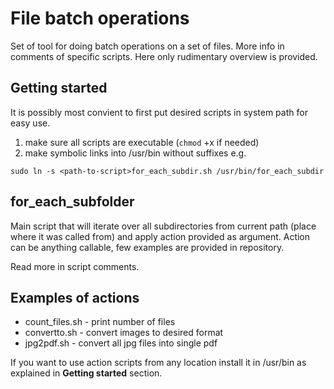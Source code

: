 # File batch operations

Set of tool for doing batch operations on a set of files. More info in comments of specific scripts. Here only rudimentary overview is provided.

## Getting started

It is possibly most convient to first put desired scripts in system path for easy use.
1. make sure all scripts are executable (```chmod``` +x if needed)
1. make symbolic links into /usr/bin without suffixes e.g.
```
sudo ln -s <path-to-script>for_each_subdir.sh /usr/bin/for_each_subdir
```

## for_each_subfolder

Main script that will iterate over all subdirectories from current path (place where it was called from) and apply action provided as argument. Action can be anything callable, few examples are provided in repository.

Read more in script comments.

## Examples of actions

* count_files.sh - print number of files
* convertto.sh - convert images to desired format
* jpg2pdf.sh - convert all jpg files into single pdf

If you want to use action scripts from any location install it in /usr/bin as explained in **Getting started** section.
